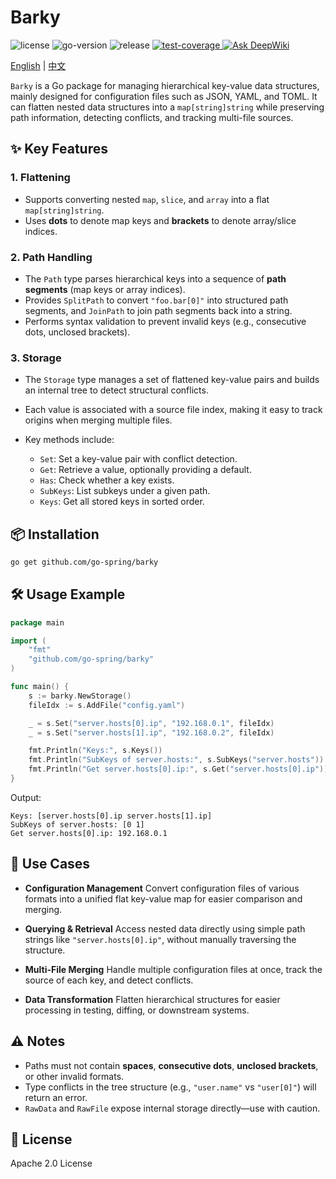 # Barky

<div>
   <img src="https://img.shields.io/github/license/go-spring/barky" alt="license"/>
   <img src="https://img.shields.io/github/go-mod/go-version/go-spring/barky" alt="go-version"/>
   <img src="https://img.shields.io/github/v/release/go-spring/barky?include_prereleases" alt="release"/>
   <a href="https://codecov.io/gh/go-spring/barky" > 
      <img src="https://codecov.io/gh/go-spring/barky/graph/badge.svg?token=SX7CV1T0O8" alt="test-coverage"/>
   </a>
   <a href="https://deepwiki.com/go-spring/barky"><img src="https://deepwiki.com/badge.svg" alt="Ask DeepWiki"></a>
</div>

[English](README.md) | [中文](README_CN.md)

`Barky` is a Go package for managing hierarchical key-value data structures, mainly designed for configuration files
such as JSON, YAML, and TOML.
It can flatten nested data structures into a `map[string]string` while preserving path information, detecting conflicts,
and tracking multi-file sources.

## ✨ Key Features

### 1. Flattening

* Supports converting nested `map`, `slice`, and `array` into a flat `map[string]string`.
* Uses **dots** to denote map keys and **brackets** to denote array/slice indices.

### 2. Path Handling

* The `Path` type parses hierarchical keys into a sequence of **path segments** (map keys or array indices).
* Provides `SplitPath` to convert `"foo.bar[0]"` into structured path segments, and `JoinPath` to join path segments
  back into a string.
* Performs syntax validation to prevent invalid keys (e.g., consecutive dots, unclosed brackets).

### 3. Storage

* The `Storage` type manages a set of flattened key-value pairs and builds an internal tree to detect structural
  conflicts.
* Each value is associated with a source file index, making it easy to track origins when merging multiple files.
* Key methods include:

    * `Set`: Set a key-value pair with conflict detection.
    * `Get`: Retrieve a value, optionally providing a default.
    * `Has`: Check whether a key exists.
    * `SubKeys`: List subkeys under a given path.
    * `Keys`: Get all stored keys in sorted order.

## 📦 Installation

```bash
go get github.com/go-spring/barky
```

## 🛠 Usage Example

```go
package main

import (
	"fmt"
	"github.com/go-spring/barky"
)

func main() {
	s := barky.NewStorage()
	fileIdx := s.AddFile("config.yaml")

	_ = s.Set("server.hosts[0].ip", "192.168.0.1", fileIdx)
	_ = s.Set("server.hosts[1].ip", "192.168.0.2", fileIdx)

	fmt.Println("Keys:", s.Keys())
	fmt.Println("SubKeys of server.hosts:", s.SubKeys("server.hosts"))
	fmt.Println("Get server.hosts[0].ip:", s.Get("server.hosts[0].ip"))
}
```

Output:

```
Keys: [server.hosts[0].ip server.hosts[1].ip]
SubKeys of server.hosts: [0 1]
Get server.hosts[0].ip: 192.168.0.1
```

## 📖 Use Cases

* **Configuration Management**
  Convert configuration files of various formats into a unified flat key-value map for easier comparison and merging.

* **Querying & Retrieval**
  Access nested data directly using simple path strings like `"server.hosts[0].ip"`, without manually traversing the
  structure.

* **Multi-File Merging**
  Handle multiple configuration files at once, track the source of each key, and detect conflicts.

* **Data Transformation**
  Flatten hierarchical structures for easier processing in testing, diffing, or downstream systems.

## ⚠️ Notes

* Paths must not contain **spaces**, **consecutive dots**, **unclosed brackets**, or other invalid formats.
* Type conflicts in the tree structure (e.g., `"user.name"` vs `"user[0]"`) will return an error.
* `RawData` and `RawFile` expose internal storage directly—use with caution.

## 📜 License

Apache 2.0 License